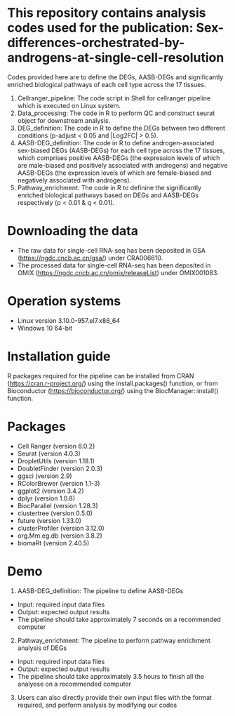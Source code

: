 # This repository contains analysis codes used for the publication: Sex-differences-orchestrated-by-androgens-at-single-cell-resolution
Codes provided here are to define the DEGs, AASB-DEGs and significantly enriched biological pathways of each cell type across the 17 tissues.
1. Cellranger_pipeline: The code script in Shell for cellranger pipeline which is executed on Linux system.
2. Data_processing: The code in R to perform QC and construct seurat object for downstream analysis.
3. DEG_definition: The code in R to define the DEGs between two different conditions (p-adjust < 0.05 and |Log2FC| > 0.5).
4. AASB-DEG_definition: The code in R to define androgen-associated sex-biased DEGs (AASB-DEGs) for each cell type across the 17 tissues, which comprises positive AASB-DEGs (the expression levels of which are male-biased and positively associated with androgens) and negative AASB-DEGs (the expression levels of which are female-biased and negatively associated with androgens).
5. Pathway_enrichment: The code in R to definine the significantly enriched biological pathways based on DEGs and AASB-DEGs respectively (p < 0.01 & q < 0.01).
# Downloading the data
- The raw data for single-cell RNA-seq has been deposited in GSA (https://ngdc.cncb.ac.cn/gsa/) under CRA006610.
- The processed data for single-cell RNA-seq has been deposited in OMIX (https://ngdc.cncb.ac.cn/omix/releaseList) under OMIX001083.
# Operation systems
- Linux version 3.10.0-957.el7.x86_64
- Windows 10 64-bit
# Installation guide
R packages required for the pipeline can be installed from CRAN (https://cran.r-project.org/) using the install.packages() function, or from Bioconductor (https://bioconductor.org/) using the BiocManager::install() function. 
# Packages
- Cell Ranger (version 6.0.2)
- Seurat (version 4.0.3)
- DropletUtils (version 1.18.1)
- DoubletFinder (version 2.0.3)
- ggsci (version 2.9)
- RColorBrewer (version 1.1-3)
- ggplot2 (version 3.4.2)
- dplyr (version 1.0.8)
- BiocParallel (version 1.28.3)
- clustertree (version 0.5.0)
- future (version 1.33.0)
- clusterProfiler (version 3.12.0)
- org.Mm.eg.db (version 3.8.2)
- biomaRt (version 2.40.5)
# Demo 
1. AASB-DEG_definition: The pipeline to define AASB-DEGs
- Input: required input data files
- Output: expected output results
- The pipeline should take approximately 7 seconds on a recommended computer
2. Pathway_enrichment: The pipeline to perform pathway enrichment analysis of DEGs
- Input: required input data files
- Output: expected output results
- The pipeline should take approximately 3.5 hours to finish all the analyese on a recommended computer
3. Users can also directly provide their own input files with the format required, and perform analysis by modifying our codes

